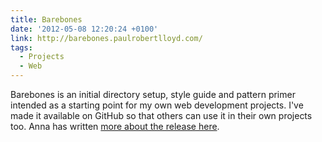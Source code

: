 ```yaml
---
title: Barebones
date: '2012-05-08 12:20:24 +0100'
link: http://barebones.paulrobertlloyd.com/
tags:
  - Projects
  - Web
---
```

Barebones is an initial directory setup, style guide and pattern primer intended as a starting point for my own web development projects. I've made it available on GitHub so that others can use it in their own projects too. Anna has written [more about the release here][1].

[1]: http://maban.co.uk/69
